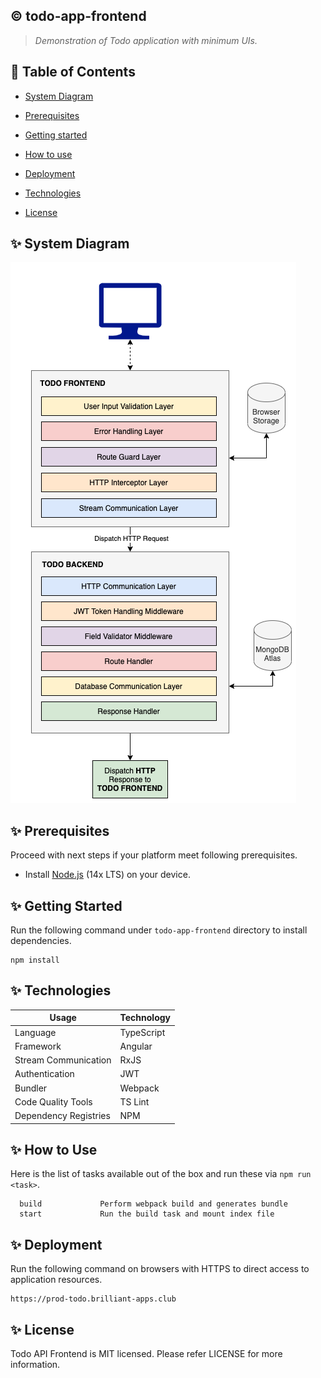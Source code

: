## :copyright: todo-app-frontend
> _Demonstration of Todo application with minimum UIs._

## :book: Table of Contents
   <!-- START doctoc generated TOC please keep comment here to allow auto update -->
   <!-- DON'T EDIT THIS SECTION, INSTEAD RE-RUN doctoc TO UPDATE -->

- [System Diagram](#sparkles-system-diagram)
- [Prerequisites](#sparkles-prerequisites)
- [Getting started](#sparkles-getting-started)
- [How to use](#sparkles-how-to-use)
- [Deployment](#sparkles-deployment)
- [Technologies](#sparkles-technologies)
- [License](#sparkles-license)

   <!-- END doctoc generated TOC please keep comment here to allow auto update -->

## :sparkles: System Diagram

![rendering_architecture.png](./user-guides/images/system-diagram.png)

## :sparkles: Prerequisites

Proceed with next steps if your platform meet following prerequisites.

- Install [Node.js](https://nodejs.org/en/) (14x LTS) on your device.

## :sparkles: Getting Started
Run the following command under `todo-app-frontend` directory to install dependencies.
 ```
 npm install
 ```

## :sparkles: Technologies

Usage          	            | Technology
 --------------------------	| --------------------------
Language        | TypeScript
Framework     	| Angular
Stream Communication | RxJS
Authentication | JWT
Bundler           	| Webpack
Code Quality Tools         	| TS Lint
Dependency Registries      	| NPM

## :sparkles: How to Use

Here is the list of tasks available out of the box and run these via `npm run <task>`.
 ```
   build             Perform webpack build and generates bundle
   start             Run the build task and mount index file
 ```

## :sparkles: Deployment
Run the following command on browsers with HTTPS to direct access to application resources.
 ```
 https://prod-todo.brilliant-apps.club
 ```

## :sparkles: License

Todo API Frontend is MIT licensed. Please refer LICENSE for more information.
